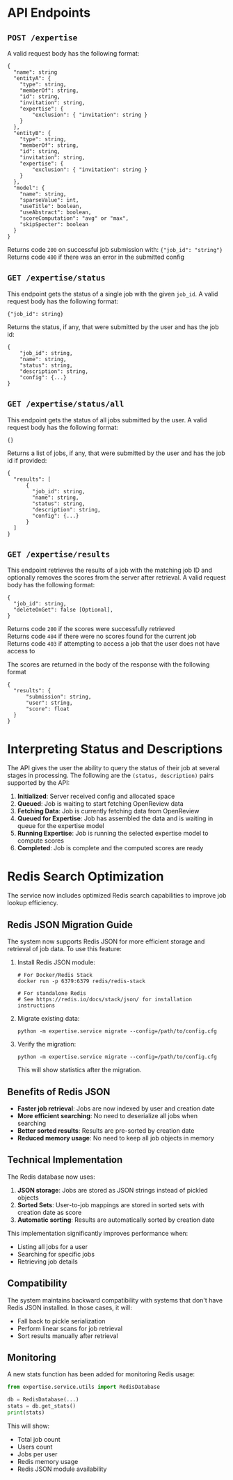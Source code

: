 # API Endpoints
## `POST /expertise`
A valid request body has the following format:
```
{
  "name": string
  "entityA": {
  	"type": string,
	"memberOf": string,
	"id": string,
	"invitation": string,
	"expertise": {
		"exclusion": { "invitation": string }
	}
  },
  "entityB": {
  	"type": string,
	"memberOf": string,
	"id": string,
	"invitation": string,
	"expertise": {
		"exclusion": { "invitation": string }
	}
  },
  "model": {
  	"name": string,
	"sparseValue": int,
	"useTitle": boolean,
	"useAbstract": boolean,
	"scoreComputation": "avg" or "max",
	"skipSpecter": boolean
  }
}
```

Returns code `200` on successful job submission with: `{"job_id": "string"}`\
Returns code `400` if there was an error in the submitted config

## `GET /expertise/status`
This endpoint gets the status of a single job with the given `job_id`. A valid request body has the following format:
```
{"job_id": string}
```

Returns the status, if any, that were submitted by the user and has the job id:
```
{
	"job_id": string,
	"name": string,
	"status": string,
	"description": string,
	"config": {...}
}
```

## `GET /expertise/status/all`
This endpoint gets the status of all jobs submitted by the user. A valid request body has the following format:
```
{}
```

Returns a list of jobs, if any, that were submitted by the user and has the job id if provided:
```
{
  "results": [
      {
        "job_id": string,
        "name": string,
        "status": string,
        "description": string,
        "config": {...}
      }
  ]
}
```

## `GET /expertise/results`
This endpoint retrieves the results of a job with the matching job ID and optionally removes the scores from the server after retrieval. A valid request body has the following format:
```
{
  "job_id": string,
  "deleteOnGet": false [Optional],
}
```

Returns code `200` if the scores were successfully retrieved\
Returns code `404` if there were no scores found for the current job \
Returns code `403` if attempting to access a job that the user does not have access to

The scores are returned in the body of the response with the following format
```
{
  "results": {
      "submission": string,
      "user": string,
      "score": float
  }
}
```
# Interpreting Status and Descriptions
The API gives the user the ability to query the status of their job at several stages in processing. The following are the `(status, description)` pairs supported by the API:
1. **Initialized**: Server received config and allocated space
2. **Queued**: Job is waiting to start fetching OpenReview data
3. **Fetching Data**: Job is currently fetching data from OpenReview
4. **Queued for Expertise**: Job has assembled the data and is waiting in queue for the expertise model
5. **Running Expertise**: Job is running the selected expertise model to compute scores
6. **Completed**: Job is complete and the computed scores are ready

# Redis Search Optimization

The service now includes optimized Redis search capabilities to improve job lookup efficiency.

## Redis JSON Migration Guide

The system now supports Redis JSON for more efficient storage and retrieval of job data. To use this feature:

1. Install Redis JSON module:
   ```
   # For Docker/Redis Stack
   docker run -p 6379:6379 redis/redis-stack
   
   # For standalone Redis
   # See https://redis.io/docs/stack/json/ for installation instructions
   ```

2. Migrate existing data:
   ```
   python -m expertise.service migrate --config=/path/to/config.cfg
   ```

3. Verify the migration:
   ```
   python -m expertise.service migrate --config=/path/to/config.cfg
   ```
   This will show statistics after the migration.

## Benefits of Redis JSON

- **Faster job retrieval**: Jobs are now indexed by user and creation date
- **More efficient searching**: No need to deserialize all jobs when searching
- **Better sorted results**: Results are pre-sorted by creation date
- **Reduced memory usage**: No need to keep all job objects in memory

## Technical Implementation

The Redis database now uses:

1. **JSON storage**: Jobs are stored as JSON strings instead of pickled objects
2. **Sorted Sets**: User-to-job mappings are stored in sorted sets with creation date as score
3. **Automatic sorting**: Results are automatically sorted by creation date

This implementation significantly improves performance when:
- Listing all jobs for a user
- Searching for specific jobs
- Retrieving job details

## Compatibility

The system maintains backward compatibility with systems that don't have Redis JSON installed. In those cases, it will:
- Fall back to pickle serialization
- Perform linear scans for job retrieval
- Sort results manually after retrieval

## Monitoring

A new stats function has been added for monitoring Redis usage:
```python
from expertise.service.utils import RedisDatabase

db = RedisDatabase(...)
stats = db.get_stats()
print(stats)
```

This will show:
- Total job count
- Users count
- Jobs per user
- Redis memory usage
- Redis JSON module availability

